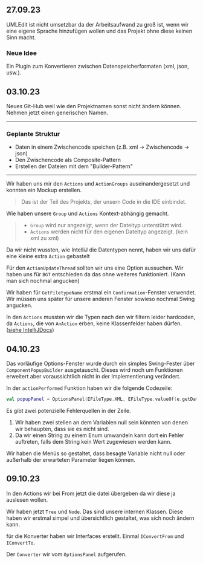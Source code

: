 
## 27.09.23

UMLEdit ist nicht umsetzbar da der Arbeitsaufwand zu groß ist, wenn wir eine eigene Sprache hinzufügen wollen und das Projekt ohne diese keinen Sinn macht.  
  
### Neue Idee

Ein Plugin zum Konvertieren zwischen Datenspeicherformaten (xml, json, usw.).

## 03.10.23

Neues Git-Hub weil wie den Projektnamen sonst nicht ändern können. Nehmen jetzt einen generischen Namen.

---

### Geplante Struktur

- Daten in einem Zwischencode speichen (z.B. xml → Zwischencode → json)
- Den Zwischencode als Composite-Pattern
- Erstellen der Dateien mit dem "Builder-Pattern"

---

Wir haben uns mir den `Actions` und `ActionGroups` auseinandergesetzt und konnten ein Mockup erstellen.

> Das ist der Teil des Projekts, der unsern Code in die IDE einbindet.

Wie haben unsere `Group` und `Actions` Kontext-abhängig gemacht.

> - `Group` wird nur angezeigt, wenn der Dateityp unterstützt wird.
> - `Actions` werden nicht für den eigenen Dateityp angezeigt. (kein xml zu xml)

Da wir nicht wussten, wie IntelliJ die Datentypen nennt, haben wir uns dafür eine kleine extra `Action` gebastelt

Für den `ActionUpdateThread` sollten wir uns eine Option aussuchen. Wir haben uns für `BGT` entschieden da das ohne weiteres funktioniert. (Kann man sich nochmal angucken)

Wir haben für `GetFiletypeName` erstmal ein `Confirmation`-Fenster verwendet. Wir müssen uns später für unsere anderen Fenster sowieso nochmal Swing angucken.

In den `Actions` mussten wir die Typen nach den wir filtern leider hardcoden, da `Actions`, die von `AnAction` erben, keine Klassenfelder haben dürfen. ([siehe IntelliJDocs](https://plugins.jetbrains.com/docs/intellij/basic-action-system.html#action-implementation))

## 04.10.23

Das vorläufige Options-Fenster wurde durch ein simples Swing-Fester über `ComponentPopupBuilder` ausgetauscht.
Dieses wird noch um Funktionen erweitert aber voraussichtlich nicht in der Implementierung verändert.

In der `actionPerformed` Funktion haben wir die folgende Codezeile:

```kotlin
val popupPanel = OptionsPanel(EFileType.XML, EFileType.valueOf(e.getData(CommonDataKeys.PSI_FILE)?.fileType?.name!!))
```

Es gibt zwei potenzielle Fehlerquellen in der Zeile.

1. Wir haben zwei stellen an dem Variablen null sein könnten von denen wir behaupten, dass sie es nicht sind.
2. Da wir einen String zu einem Enum umwandeln kann dort ein Fehler auftreten, falls dem String kein Wert zugewiesen werden kann.

Wir haben die Menüs so gestaltet, dass besagte Variable nicht null oder außerhalb der erwarteten Parameter liegen können.

## 09.10.23

In den Actions wir bei From jetzt die datei übergeben da wir diese ja auslesen wollen.

Wir haben jetzt `Tree` und `Node`. Das sind unsere internen Klassen.
Diese haben wir erstmal simpel und übersichtlich gestaltet, was sich noch ändern kann.

für die Konverter haben wir Interfaces erstellt. Einmal `IConvertFrom` und `IConvertTo`.

Der `Converter` wir vom `OptionsPanel` aufgerufen.